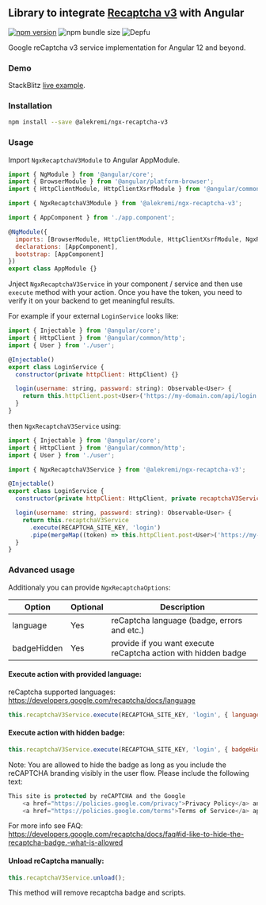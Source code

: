 ## Library to integrate [Recaptcha v3](https://developers.google.com/recaptcha/docs/v3) with Angular

[![npm version](https://badge.fury.io/js/%40alekremi%2Fngx-recaptcha-v3.svg)](https://badge.fury.io/js/%40alekremi%2Fngx-recaptcha-v3)
![npm bundle size](https://img.shields.io/bundlephobia/minzip/@alekremi/ngx-recaptcha-v3)
![Depfu](https://img.shields.io/depfu/alekremi/ngx-recaptcha-v3)

Google reCaptcha v3 service implementation for Angular 12 and beyond.

### Demo

StackBlitz [live example](https://stackblitz.com/edit/ngx-recaptcha-v3-example).

### Installation

```bash
npm install --save @alekremi/ngx-recaptcha-v3
```

### Usage

Import `NgxRecaptchaV3Module` to Angular AppModule.

```javascript
import { NgModule } from '@angular/core';
import { BrowserModule } from '@angular/platform-browser';
import { HttpClientModule, HttpClientXsrfModule } from '@angular/common/http';

import { NgxRecaptchaV3Module } from '@alekremi/ngx-recaptcha-v3';

import { AppComponent } from './app.component';

@NgModule({
  imports: [BrowserModule, HttpClientModule, HttpClientXsrfModule, NgxRecaptchaV3Module],
  declarations: [AppComponent],
  bootstrap: [AppComponent]
})
export class AppModule {}
```

Jnject `NgxRecaptchaV3Service` in your component / service and then use `execute` method with your action.
Once you have the token, you need to verify it on your backend to get meaningful results.

For example if your external `LoginService` looks like:

```javascript
import { Injectable } from '@angular/core';
import { HttpClient } from '@angular/common/http';
import { User } from './user';

@Injectable()
export class LoginService {
  constructor(private httpClient: HttpClient) {}

  login(username: string, password: string): Observable<User> {
    return this.httpClient.post<User>('https://my-domain.com/api/login', { username, password });
  }
}

```

then `NgxRecaptchaV3Service` using:

```javascript
import { Injectable } from '@angular/core';
import { HttpClient } from '@angular/common/http';
import { User } from './user';

import { NgxRecaptchaV3Service } from '@alekremi/ngx-recaptcha-v3';

@Injectable()
export class LoginService {
  constructor(private httpClient: HttpClient, private recaptchaV3Service: NgxRecaptchaV3Service) {}

  login(username: string, password: string): Observable<User> {
    return this.recaptchaV3Service
      .execute(RECAPTCHA_SITE_KEY, 'login')
      .pipe(mergeMap((token) => this.httpClient.post<User>('https://my-domain.com/api/login', { username, password, token })));
  }
}

```

### Advanced usage

Additionaly you can provide `NgxRecaptchaOptions`:

| Option      | Optional | Description                                                    |
| ----------- | -------- | -------------------------------------------------------------- |
| language    | Yes      | reCaptcha language (badge, errors and etc.)                    |
| badgeHidden | Yes      | provide if you want execute reCaptcha action with hidden badge |

#### Execute action with provided language:

reCaptcha supported languages: https://developers.google.com/recaptcha/docs/language

```javascript
this.recaptchaV3Service.execute(RECAPTCHA_SITE_KEY, 'login', { language: 'de' });
```

#### Execute action with hidden badge:

```javascript
this.recaptchaV3Service.execute(RECAPTCHA_SITE_KEY, 'login', { badgeHidden: true });
```

Note: You are allowed to hide the badge as long as you include the reCAPTCHA branding visibly in the user flow.
Please include the following text:

```javascript
This site is protected by reCAPTCHA and the Google
    <a href="https://policies.google.com/privacy">Privacy Policy</a> and
    <a href="https://policies.google.com/terms">Terms of Service</a> apply.
```

For more info see FAQ: https://developers.google.com/recaptcha/docs/faq#id-like-to-hide-the-recaptcha-badge.-what-is-allowed

#### Unload reCaptcha manually:

```javascript
this.recaptchaV3Service.unload();
```

This method will remove recaptcha badge and scripts.

